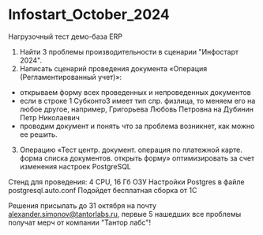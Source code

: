# Infostart_October_2024
Нагрузочный тест демо-база ERP

1. Найти 3 проблемы производительности в сценарии "Инфостарт 2024".
2. Написать сценарий проведения документа «Операция (Регламентированный учет)»:
  - открываем форму всех проведенных и непроведенных документов
  - если в строке 1 Субконто3 имеет тип спр. физлица, то меняем его на любое другое, например, Григорьева Любовь Петровна на Дубинин Петр Николаевич
  - проводим документ
  и понять что за проблема возникнет, как можно ее решить.  
3. Операцию «Тест центр. документ. операция по платежной карте. форма списка документов. открыть форму» оптимизировать за счет изменения настроек PostgreSQL

Стенд для проведения:
  4 CPU, 16 Гб ОЗУ
  Настройки Postgres в файле postgresql.auto.conf
  Подойдет бесплатная сборка от 1С

Решения присылать до 31 октября на почту alexander.simonov@tantorlabs.ru, первые 5 нашедших все проблемы получат мерч от компании "Тантор лабс"!


